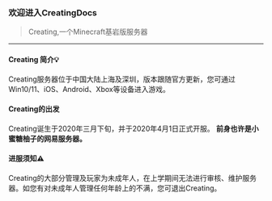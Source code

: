 ### 欢迎进入CreatingDocs 
> Creating,一个Minecraft基岩版服务器
------
#### Creating 简介💡
Creating服务器位于中国大陆上海及深圳，版本跟随官方更新，您可通过Win10/11、iOS、Android、Xbox等设备进入游戏。

#### Creating的出发
Creating诞生于2020年三月下旬，并于2020年4月1日正式开服。
**前身也许是小蜜糖柚子的网易服务器。**

#### 进服须知⚠
Creating的大部分管理及玩家为未成年人，在上学期间无法进行审核、维护服务器。如您有对未成年人管理任何年龄上的不满，您可退出Creating。





